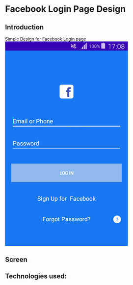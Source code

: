 # Facebook Login Page Design

## Introduction
Simple Design for  Facebook Login page
<img src="assets/img.png" alt="drawing" width="400"/>
## Screen



## Technologies used:
